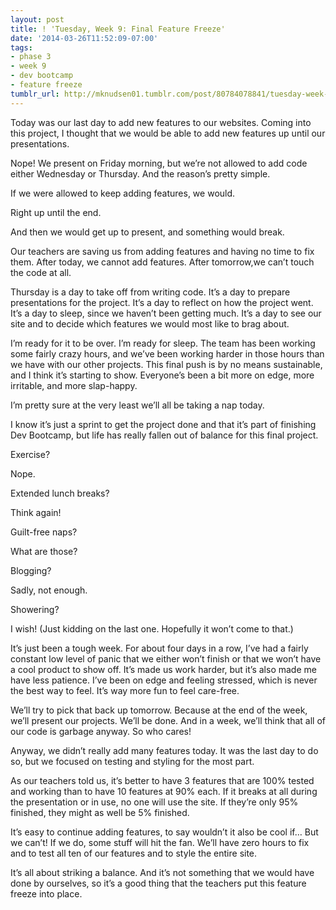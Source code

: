 ```yaml
---
layout: post
title: ! 'Tuesday, Week 9: Final Feature Freeze'
date: '2014-03-26T11:52:09-07:00'
tags:
- phase 3
- week 9
- dev bootcamp
- feature freeze
tumblr_url: http://mknudsen01.tumblr.com/post/80784078841/tuesday-week-9-final-feature-freeze
---
```

Today was our last day to add new features to our websites. Coming into this project, I thought that we would be able to add new features up until our presentations.

Nope! We present on Friday morning, but we’re not allowed to add code either Wednesday or Thursday. And the reason’s pretty simple.

If we were allowed to keep adding features, we would.

Right up until the end.

And then we would get up to present, and something would break.

Our teachers are saving us from adding features and having no time to fix them. After today, we cannot add features. After tomorrow,we can’t touch the code at all.

Thursday is a day to take off from writing code. It’s a day to prepare presentations for the project. It’s a day to reflect on how the project went. It’s a day to sleep, since we haven’t been getting much. It’s a day to see our site and to decide which features we would most like to brag about.

I’m ready for it to be over. I’m ready for sleep. The team has been working some fairly crazy hours, and we’ve been working harder in those hours than we have with our other projects. This final push is by no means sustainable, and I think it’s starting to show. Everyone’s been a bit more on edge, more irritable, and more slap-happy.

I’m pretty sure at the very least we’ll all be taking a nap today.

I know it’s just a sprint to get the project done and that it’s part of finishing Dev Bootcamp, but life has really fallen out of balance for this final project.

Exercise?

Nope.

Extended lunch breaks?

Think again!

Guilt-free naps?

What are those?

Blogging?

Sadly, not enough.

Showering?

I wish! (Just kidding on the last one. Hopefully it won’t come to that.)

It’s just been a tough week. For about four days in a row, I’ve had a fairly constant low level of panic that we either won’t finish or that we won’t have a cool product to show off. It’s made us work harder, but it’s also made me have less patience. I’ve been on edge and feeling stressed, which is never the best way to feel. It’s way more fun to feel care-free.

We’ll try to pick that back up tomorrow. Because at the end of the week, we’ll present our projects. We’ll be done. And in a week, we’ll think that all of our code is garbage anyway. So who cares!

Anyway, we didn’t really add many features today. It was the last day to do so, but we focused on testing and styling for the most part.

As our teachers told us, it’s better to have 3 features that are 100% tested and working than to have 10 features at 90% each. If it breaks at all during the presentation or in use, no one will use the site. If they’re only 95% finished, they might as well be 5% finished.

It’s easy to continue adding features, to say wouldn’t it also be cool if… But we can’t! If we do, some stuff will hit the fan. We’ll have zero hours to fix and to test all ten of our features and to style the entire site.

It’s all about striking a balance. And it’s not something that we would have done by ourselves, so it’s a good thing that the teachers put this feature freeze into place.

